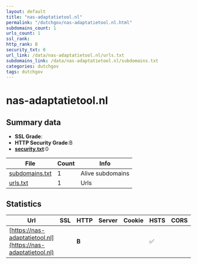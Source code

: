 ```yaml
---
layout: default
title: "nas-adaptatietool.nl"
permalink: "/dutchgov/nas-adaptatietool.nl.html"
subdomains_count: 1
urls_count: 1
ssl_rank: 
http_rank: B
security_txt: 0
url_link: /data/nas-adaptatietool.nl/urls.txt
subdomains_link: /data/nas-adaptatietool.nl/subdomains.txt
categories: dutchgov
tags: dutchgov
---
```



# nas-adaptatietool.nl
## Summary data


 - **SSL Grade**:
 - **HTTP Security Grade**:B
 - **[security.txt](https://www.digitaleoverheid.nl/nieuws/standaard-security-txt-nu-verplicht-voor-overheid/)**:0


| File       | Count | Info |
|------------|-------|------|
|[subdomains.txt](/DutchGovScope/data/nas-adaptatietool.nl/subdomains.txt)|1|Alive subdomains|
|[urls.txt](/DutchGovScope/data/nas-adaptatietool.nl/urls.txt)|1|Urls|


## Statistics


| Url | SSL | HTTP | Server | Cookie | HSTS | CORS | CTO | CSP | XFO | XXP | RP |FP| Tech |Title |
|--------|-------|-------|------|------|------|------|------|------|------|------|------|------|------|------|
|[https://nas-adaptatietool.nl](https://nas-adaptatietool.nl)| | **B**|| |:white_check_mark: | | | | | | :white_check_mark: | |HSTS|NAS adaptatietoo...|


